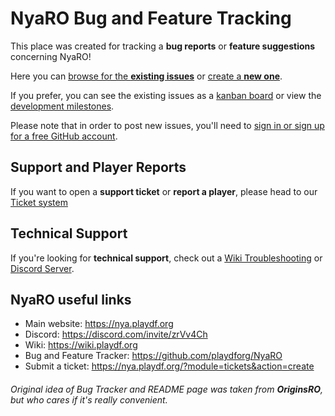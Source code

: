 # NyaRO Bug and Feature Tracking

This place was created for tracking a **bug reports** or **feature suggestions** concerning NyaRO!

Here you can [browse for the **existing issues**](https://github.com/playdforg/NyaRO/issues) or [create a **new one**](https://github.com/playdforg/NyaRO/issues/new).

If you prefer, you can see the existing issues as a [kanban board](https://github.com/playdforg/NyaRO/projects/1) or view the [development milestones](https://github.com/playdforg/NyaRO/milestones).

Please note that in order to post new issues, you'll need to [sign in or sign up for a free GitHub account](https://github.com/join?return_to=%2Fplaydforg%2FNyaRO).

## Support and Player Reports

If you want to open a **support ticket** or **report a player**, please head to our [Ticket system](https://nya.playdf.org/?module=tickets&action=create)

## Technical Support

If you're looking for **technical support**, check out a [Wiki Troubleshooting](https://wiki.playdf.org/index.php?title=Troubleshooting) or [Discord Server](https://discord.com/invite/zrVv4Ch).

## NyaRO useful links

- Main website: https://nya.playdf.org
- Discord: https://discord.com/invite/zrVv4Ch
- Wiki: https://wiki.playdf.org
- Bug and Feature Tracker: https://github.com/playdforg/NyaRO
- Submit a ticket: https://nya.playdf.org/?module=tickets&action=create

###### Original idea of Bug Tracker and README page was taken from **OriginsRO**, but who cares if it's really convenient.
